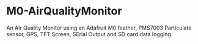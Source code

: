 # M0-AirQualityMonitor
An Air Quality Monitor using an Adafruit M0 feather, PMS7003 Particulate sensor, GPS, TFT Screen, SErial Output and SD card data logging
